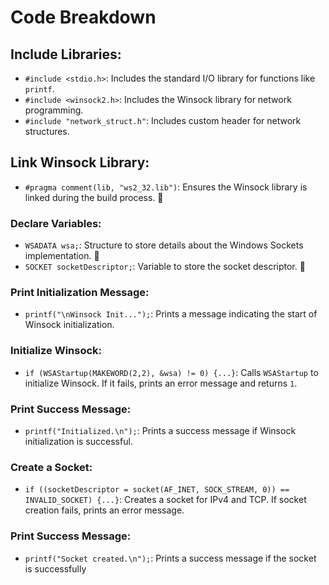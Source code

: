 # Code Breakdown

## Include Libraries:
- `#include <stdio.h>`: Includes the standard I/O library for functions like `printf`.
- `#include <winsock2.h>`: Includes the Winsock library for network programming.
- `#include "network_struct.h"`: Includes custom header for network structures.

## Link Winsock Library:
- `#pragma comment(lib, "ws2_32.lib")`: Ensures the Winsock library is linked during the build process. 🔗

###  Declare Variables:
- `WSADATA wsa;`: Structure to store details about the Windows Sockets implementation. 🔗
- `SOCKET socketDescriptor;`: Variable to store the socket descriptor. 📝

###  Print Initialization Message:
- `printf("\nWinsock Init...");`: Prints a message indicating the start of Winsock initialization.

### Initialize Winsock:
- `if (WSAStartup(MAKEWORD(2,2), &wsa) != 0) {...}`: Calls `WSAStartup` to initialize Winsock. If it fails, prints an error message and returns `1`.

### Print Success Message:
- `printf("Initialized.\n");`: Prints a success message if Winsock initialization is successful.

###  Create a Socket:
- `if ((socketDescriptor = socket(AF_INET, SOCK_STREAM, 0)) == INVALID_SOCKET) {...}`: Creates a socket for IPv4 and TCP. If socket creation fails, prints an error message.

###  Print Success Message:
- `printf("Socket created.\n");`: Prints a success message if the socket is successfully